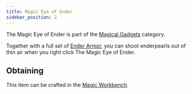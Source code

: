 ```yaml
---
title: Magic Eye of Ender
sidebar_position: 2
---
```


The Magic Eye of Ender is part of the [Magical Gadgets](Magical-Gadgets.md) category.  

Together with a full set of [Ender Armor](../Magical-Armor/Magical-Armor.md#Ender-Armor), you can shoot enderpearls out of thin air when you right click The Magic Eye of Ender.

## Obtaining

This item can be crafted in the [Magic Workbench](../Basic-Machines/Magic-Workbench.md).
